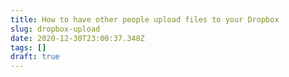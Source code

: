 ```yaml
---
title: How to have other people upload files to your Dropbox
slug: dropbox-upload
date: 2020-12-30T23:00:37.348Z
tags: []
draft: true
---
```


